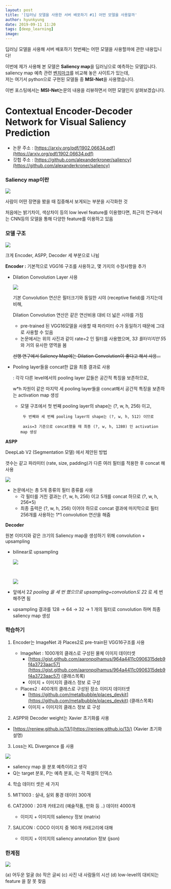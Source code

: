 ```yaml
---
layout: post
title: '[딥러닝 모델을 사용한 서버 배포하기 #1] 어떤 모델을 사용할까'
author: hyunkyung
date: 2019-09-11 11:20
tags: [deep_learning]
image: 
---
```


딥러닝 모델을 사용해 서버 배포하기 첫번째는 어떤 모델을 사용할까에 관한 내용입니다!

이번에 제가 사용해 본 모델은 **Saliency map**을 딥러닝으로 예측하는 모델입니다.<br>
saliency map 예측 관련 [벤치마크](http://saliency.mit.edu/results_mit300.html)를 비교해 놓은 사이트가 있는데,<br>
저는 여기서 python으로 구현된 모델들 중 **MSI-Net**을 사용했습니다.

이번 포스팅에서는 **MSI-Net**논문의 내용을 리뷰하면서 어떤 모델인지 살펴보겠습니다.

# Contextual Encoder-Decoder Network for Visual Saliency Prediction

- 논문 주소 : [https://arxiv.org/pdf/1902.06634.pdf](https://arxiv.org/pdf/1902.06634.pdf)
- 깃헙 주소 : [https://github.com/alexanderkroner/saliency](https://github.com/alexanderkroner/saliency)

### Saliency map이란

![](/files/saliency-1.png)

사람이 어떤 장면을 봤을 때 집중해서 보게되는 부분을 시각화한 것

처음에는 밝기차이, 색상차이 등의 low level feature를 이용했다면, 최근의 연구에서는 CNN등의 모델을 통해 다양한 feature를 이용하고 있음

### 모델 구조

![](/files/sailency-2.png)

크게 Encoder, ASPP, Decoder 세 부분으로 나뉨

**Encoder :** 기본적으로 VGG16 구조를 사용하고, 몇 가지의 수정사항을 추가

- Dilation Convolution Layer 사용

    ![](/files/saliency-3.gif)

    기본 Convolution 연산은 필터크기와 동일한 시야 (receptive field)를 가지는데 비해, 

    Dilation Convolution 연산은 같은 연산비용 대비 더 넓은 시야를 가짐

    - pre-trained 된 VGG16모델을 사용할 때 파라미터 수가 동일하기 때문에 그대로 사용할 수 있음
    - 논문에서는 위의 사진과 같이 rate=2 인 필터를 사용했으며, 3*3 필터이지만 5*5와 거의 유사한 영역을 봄

    ~~선행 연구에서 Saliency Map에는 Dilation Convolution이 좋다고 해서 사용...~~

- Pooling layer들을 concat한 값을 최종 결과로 사용

    : 각각 다른 level에서의 pooling layer 값들은 공간적 특징을 보존하므로, 

    w*h 차원이 같은 마지막 세 pooling layer들을 concat해서 공간적 특징을 보존하는 activation map 생성

    - 모델 구조에서 첫 번째 pooling layer의 shape는 (?, w, h, 256) 이고,

           두 번째와 세 번째 pooling layer의 shape는 (?, w, h, 512) 이므로 
        
           axis=3 기준으로 concat했을 때 최종 (?, w, h, 1280) 인 activation map 생성

**ASPP**

DeepLab  V2 (Segmentation 모델) 에서 제안된 방법

갯수는 같고 파라미터 (rate, size, padding)가 다른 여러 필터를 적용한 후 concat 해 사용

![](/files/saliency-4.png)

- 논문에서는 총 5개 종류의 필터 종류를 사용
    - 각 필터를 거친 결과는 (?, w, h, 256) 이고 5개를 concat 하므로 (?, w, h, 256*5)
    - 최종 출력은 (?, w, h, 256) 이어야 하므로 concat 결과에 마지막으로 필터 256개를 사용하는 1*1 convolution 연산을 해줌

**Decoder**

원본 이미지와 같은 크기의 Saliency map을 생성하기 위해 convolution + upsampling

- bilinear로 upsampling

    ![](/files/saliency-5.png)

    ​    

    ![](/files/saliency-6.png)

- 앞에서 2*2 pooling 을 세 번 했으므로 upsampling+convolution도 2*2 로 세 번 해주면 됨
- upsampling 결과를 128 → 64 → 32 → 1 개의 필터로 convolution 하며 최종 saliency map 생성

### 학습하기

1. Encoder는 ImageNet 과 Places2로 pre-train된 VGG16구조를 사용
    - ImageNet : 1000개의 클래스로 구성된 물체 이미지 데이터셋
        - [https://gist.github.com/aaronpolhamus/964a4411c0906315deb9f4a3723aac57](https://gist.github.com/aaronpolhamus/964a4411c0906315deb9f4a3723aac57) (클래스목록)
        - 이미지 + 이미지의 클래스 정보 로 구성
    - Places2 : 400개의 클래스로 구성된 장소 이미지 데이터셋
        - [https://github.com/metalbubble/places_devkit](https://github.com/metalbubble/places_devkit) (클래스목록)
        - 이미지 + 이미지의 클래스 정보 로 구성

2. ASPP와 Decoder weight는 Xavier 초기화를 사용

- [https://reniew.github.io/13/](https://reniew.github.io/13/) (Xavier 초기화 설명)

3. Loss는 KL Divergence 를 사용

![](/files/saliency-7.png)

- saliency map 을 분포 예측이라고 생각
- Q는 target 분포, P는 예측 분포, i는 각 픽셀의 인덱스

4. 학습 데이터 셋은 세 가지

1. MIT1003 : 실내, 실외 풍경 데이터 300개
2. CAT2000 : 20개 카테고리 (예술작품, 만화 등 ..) 데이터 4000개
    - 이미지 + 이미지의 saliency 정보 (matrix)
3. SALICON : COCO 이미지 중 160개 카테고리에 대해
    - 이미지 + 이미지의 saliency annotation 정보 (json)

### 한계점

![](/files/saliency-8.png)

(a) 어두운 얼굴 (b) 작은 글씨 (c) 사진 내 사람들의 시선 (d) low-level의  대비되는 feature 을 잘 못 찾음

